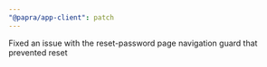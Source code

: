 ```yaml
---
"@papra/app-client": patch
---
```


Fixed an issue with the reset-password page navigation guard that prevented reset
